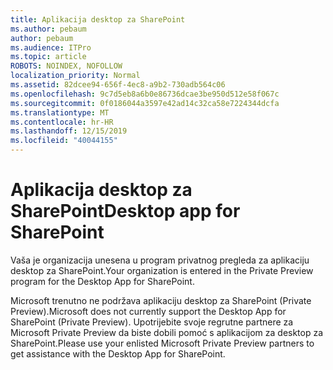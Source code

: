 ```yaml
---
title: Aplikacija desktop za SharePoint
ms.author: pebaum
author: pebaum
ms.audience: ITPro
ms.topic: article
ROBOTS: NOINDEX, NOFOLLOW
localization_priority: Normal
ms.assetid: 82dcee94-656f-4ec8-a9b2-730adb564c06
ms.openlocfilehash: 9c7d5eb8a6b0e86736dcae3be950d512e58f067c
ms.sourcegitcommit: 0f0186044a3597e42ad14c32ca58e7224344dcfa
ms.translationtype: MT
ms.contentlocale: hr-HR
ms.lasthandoff: 12/15/2019
ms.locfileid: "40044155"
---
```

# <a name="desktop-app-for-sharepoint"></a><span data-ttu-id="640fb-102">Aplikacija desktop za SharePoint</span><span class="sxs-lookup"><span data-stu-id="640fb-102">Desktop app for SharePoint</span></span>

<span data-ttu-id="640fb-103">Vaša je organizacija unesena u program privatnog pregleda za aplikaciju desktop za SharePoint.</span><span class="sxs-lookup"><span data-stu-id="640fb-103">Your organization is entered in the Private Preview program for the Desktop App for SharePoint.</span></span>

<span data-ttu-id="640fb-104">Microsoft trenutno ne podržava aplikaciju desktop za SharePoint (Private Preview).</span><span class="sxs-lookup"><span data-stu-id="640fb-104">Microsoft does not currently support the Desktop App for SharePoint (Private Preview).</span></span> <span data-ttu-id="640fb-105">Upotrijebite svoje regrutne partnere za Microsoft Private Preview da biste dobili pomoć s aplikacijom za desktop za SharePoint.</span><span class="sxs-lookup"><span data-stu-id="640fb-105">Please use your enlisted Microsoft Private Preview partners to get assistance with the Desktop App for SharePoint.</span></span>

